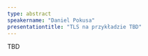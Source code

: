 ```yaml
---
type: abstract
speakername: "Daniel Pokusa"
presentationtitle: "TLS na przykładzie TBD"
---
```

TBD
